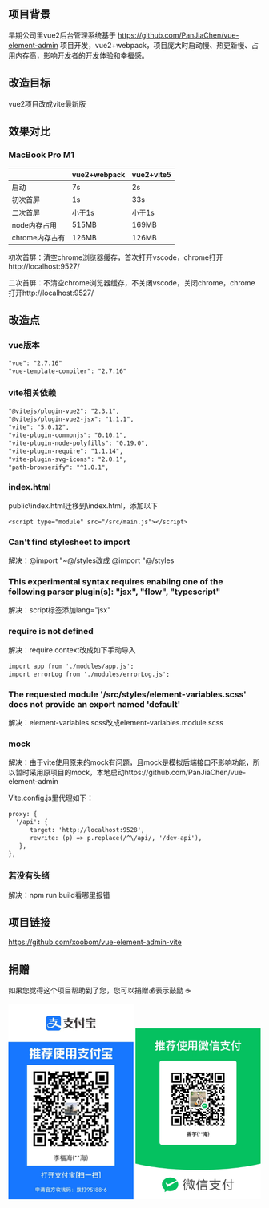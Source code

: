 ## 项目背景

早期公司里vue2后台管理系统基于 https://github.com/PanJiaChen/vue-element-admin 项目开发，vue2+webpack，项目庞大时启动慢、热更新慢、占用内存高，影响开发者的开发体验和幸福感。



## 改造目标

vue2项目改成vite最新版



## 效果对比

### MacBook Pro M1

|                | vue2+webpack | vue2+vite5 |
| -------------- | ------------ | ---------- |
| 启动           | 7s           | 2s         |
| 初次首屏       | 1s           | 33s        |
| 二次首屏       | 小于1s       | 小于1s     |
| node内存占用   | 515MB        | 169MB      |
| chrome内存占有 | 126MB        | 126MB      |

初次首屏：清空chrome浏览器缓存，首次打开vscode，chrome打开http://localhost:9527/

二次首屏：不清空chrome浏览器缓存，不关闭vscode，关闭chrome，chrome打开http://localhost:9527/



## 改造点

### vue版本

```
"vue": "2.7.16"
"vue-template-compiler": "2.7.16"
```

### vite相关依赖

```
"@vitejs/plugin-vue2": "2.3.1",
"@vitejs/plugin-vue2-jsx": "1.1.1",
"vite": "5.0.12",
"vite-plugin-commonjs": "0.10.1",
"vite-plugin-node-polyfills": "0.19.0",
"vite-plugin-require": "1.1.14",
"vite-plugin-svg-icons": "2.0.1",
"path-browserify": "^1.0.1",
```

### index.html

public\index.html迁移到\index.html，添加以下

```
<script type="module" src="/src/main.js"></script>
```



### Can't find stylesheet to import

解决：@import "~@/styles改成 @import "@/styles



### This experimental syntax requires enabling one of the following parser plugin(s): "jsx", "flow", "typescript"

解决：script标签添加lang="jsx"



### require is not defined

解决：require.context改成如下手动导入

```
import app from './modules/app.js';
import errorLog from './modules/errorLog.js';
```



### The requested module '/src/styles/element-variables.scss' does not provide an export named 'default'

解决：element-variables.scss改成element-variables.module.scss



### mock

解决：由于vite使用原来的mock有问题，且mock是模拟后端接口不影响功能，所以暂时采用原项目的mock，本地启动https://github.com/PanJiaChen/vue-element-admin

Vite.config.js里代理如下：

```
proxy: {
  '/api': {
      target: 'http://localhost:9528',
      rewrite: (p) => p.replace(/^\/api/, '/dev-api'),
   },
},
```



### 若没有头绪

解决：npm run build看哪里报错



## 项目链接

https://github.com/xoobom/vue-element-admin-vite




## 捐赠

如果您觉得这个项目帮助到了您，您可以捐赠:moneybag:表示鼓励 :coffee:
<div>
  <img width="250" src="./img/alipay.jpg">
  <img width="250" src="./img/wechatpay.jpg">
</div>